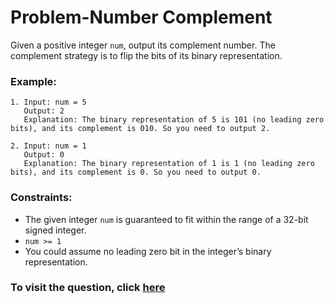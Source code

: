 # Problem-Number Complement

Given a positive integer `num`, output its complement number. The complement strategy is to flip the bits of its binary representation.

### Example:
```
1. Input: num = 5
   Output: 2
   Explanation: The binary representation of 5 is 101 (no leading zero bits), and its complement is 010. So you need to output 2.

2. Input: num = 1
   Output: 0
   Explanation: The binary representation of 1 is 1 (no leading zero bits), and its complement is 0. So you need to output 0.
```

### Constraints:
- The given integer `num` is guaranteed to fit within the range of a 32-bit signed integer.
- `num >= 1`
- You could assume no leading zero bit in the integer’s binary representation.

### To visit the question, click [here](https://leetcode.com/explore/featured/card/may-leetcoding-challenge/534/week-1-may-1st-may-7th/3319/)
